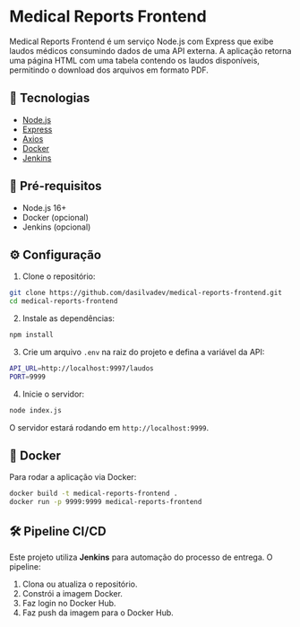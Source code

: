 # Medical Reports Frontend

Medical Reports Frontend é um serviço Node.js com Express que exibe laudos médicos consumindo dados de uma API externa. A aplicação retorna uma página HTML com uma tabela contendo os laudos disponíveis, permitindo o download dos arquivos em formato PDF.

## 🚀 Tecnologias

- [Node.js](https://nodejs.org/)
- [Express](https://expressjs.com/)
- [Axios](https://axios-http.com/)
- [Docker](https://www.docker.com/)
- [Jenkins](https://www.jenkins.io/)

## 📌 Pré-requisitos

- Node.js 16+
- Docker (opcional)
- Jenkins (opcional)

## ⚙️ Configuração

1. Clone o repositório:
```sh
git clone https://github.com/dasilvadev/medical-reports-frontend.git
cd medical-reports-frontend
```

2. Instale as dependências:
```sh
npm install
```

3. Crie um arquivo `.env` na raiz do projeto e defina a variável da API:
```sh
API_URL=http://localhost:9997/laudos
PORT=9999
```

4. Inicie o servidor:
```sh
node index.js
```
O servidor estará rodando em `http://localhost:9999`.

## 🐳 Docker

Para rodar a aplicação via Docker:

```sh
docker build -t medical-reports-frontend .
docker run -p 9999:9999 medical-reports-frontend
```

## 🛠️ Pipeline CI/CD

Este projeto utiliza **Jenkins** para automação do processo de entrega. O pipeline:

1. Clona ou atualiza o repositório.
2. Constrói a imagem Docker.
3. Faz login no Docker Hub.
4. Faz push da imagem para o Docker Hub.

